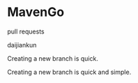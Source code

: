 # MavenGo

pull requests

daijiankun

Creating a new branch is quick.

Creating a new branch is quick and simple.
